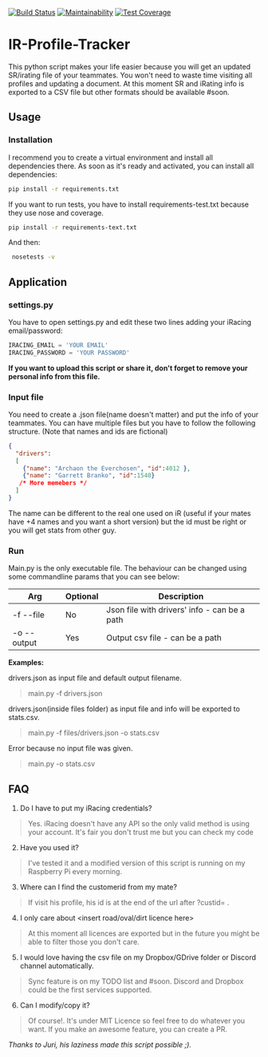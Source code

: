 [![Build Status](https://travis-ci.com/Che931/ir_profile_tracker.svg?branch=master)](https://travis-ci.com/Che931/ir_profile_tracker)
[![Maintainability](https://api.codeclimate.com/v1/badges/72db40f438c835176f06/maintainability)](https://codeclimate.com/github/Che931/ir_profile_tracker/maintainability)
[![Test Coverage](https://api.codeclimate.com/v1/badges/72db40f438c835176f06/test_coverage)](https://codeclimate.com/github/Che931/ir_profile_tracker/test_coverage)

# IR-Profile-Tracker

This python script makes your life easier because you will get an updated SR/irating file of your teammates.
You won't need to waste time visiting all profiles and updating a document. At this moment SR and iRating info is exported 
to a CSV file but other formats should be available #soon.

## Usage

### Installation

I recommend you to create a virtual environment and install all dependencies there. As soon as it's ready and activated,
you can install all dependencies:

```bash
pip install -r requirements.txt
```

If you want to run tests, you have to install requirements-test.txt because they use nose and coverage.

```bash
pip install -r requirements-text.txt
```

And then:
```bash
 nosetests -v
```

## Application

### settings.py
You have to open settings.py and edit these two lines adding your iRacing email/password:
```python
IRACING_EMAIL = 'YOUR EMAIL'
IRACING_PASSWORD = 'YOUR PASSWORD'
```
__If you want to upload this script or share it, don't forget to remove your personal info from this file.__

### Input file
You need to create a .json file(name doesn't matter) and put the info of your teammates. You can have multiple files but 
you have to follow the following structure. (Note that names and ids are fictional)
```json
{
  "drivers":
  [
    {"name": "Archaon the Everchosen", "id":4012 },
    {"name": "Garrett Branko", "id":1540}
   /* More memebers */
  ]
}
```
The name can be different to the real one used on iR (useful if your mates have +4 names and you want a short version) but 
the id must be right or you will get stats from other guy.

### Run
Main.py is the only executable file. The behaviour can be changed using some commandline params that you can see below:

|Arg|Optional|Description|
|-------|-------|------|
|-f --file|No|Json file with drivers' info - can be a path|
|-o --output|Yes|Output csv file - can be a path|

__Examples:__

drivers.json as input file and default output filename.
> main.py -f drivers.json

drivers.json(inside files folder) as input file and info will be exported to stats.csv.
> main.py -f files/drivers.json -o stats.csv

Error because no input file was given.
> main.py  -o stats.csv

## FAQ

1. Do I have to put my iRacing credentials?

> Yes. iRacing doesn't have any API so the only valid method is using your account. It's fair you don't trust me but you can check 
my code

2. Have you used it?

> I've tested it and a modified version of this script is running on my Raspberry Pi every morning. 

3. Where can I find the customerid from my mate?

> If visit his profile, his id is at the end of the url after ?custid= .

4. I only care about <insert road/oval/dirt licence here>
> At this moment all licences are exported but in the future you might be able to filter those you don't care. 

5. I would love having the csv file on my Dropbox/GDrive folder or Discord channel automatically.
   
> Sync feature is on my TODO list and #soon. Discord and Dropbox could be the first services supported.

6. Can I modify/copy it?
> Of course!. It's under MIT Licence so feel free to do whatever you want. If you make an awesome feature, you can create a
PR.


*Thanks to Juri, his laziness made this script possible ;).*


 


